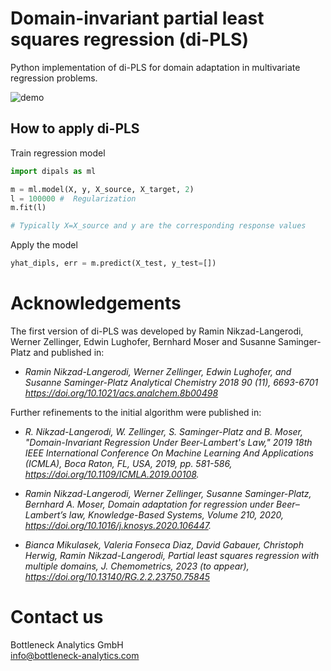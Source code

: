 # Domain-invariant partial least squares regression (di-PLS)

Python implementation of di-PLS for domain adaptation in multivariate regression problems. 

![demo](https://user-images.githubusercontent.com/77445667/104728864-d5fede80-5737-11eb-8aad-59f9901a0cf4.png)

## How to apply di-PLS
Train regression model
```python
import dipals as ml

m = ml.model(X, y, X_source, X_target, 2)
l = 100000 #  Regularization
m.fit(l)

# Typically X=X_source and y are the corresponding response values
```
Apply the model 
```python
yhat_dipls, err = m.predict(X_test, y_test=[])

```

# Acknowledgements
The first version of di-PLS was developed by Ramin Nikzad-Langerodi, Werner Zellinger, Edwin Lughofer, Bernhard Moser and Susanne Saminger-Platz
and published in:

- *Ramin Nikzad-Langerodi, Werner Zellinger, Edwin Lughofer, and Susanne Saminger-Platz
Analytical Chemistry 2018 90 (11), 6693-6701 https://doi.org/10.1021/acs.analchem.8b00498*

Further refinements to the initial algorithm were published in: 

- *R. Nikzad-Langerodi, W. Zellinger, S. Saminger-Platz and B. Moser, "Domain-Invariant Regression Under Beer-Lambert's Law," 2019 18th IEEE International Conference On Machine Learning And Applications (ICMLA), Boca Raton, FL, USA, 2019, pp. 581-586, https://doi.org/10.1109/ICMLA.2019.00108.*

- *Ramin Nikzad-Langerodi, Werner Zellinger, Susanne Saminger-Platz, Bernhard A. Moser,
Domain adaptation for regression under Beer–Lambert’s law,
Knowledge-Based Systems, Volume 210, 2020, https://doi.org/10.1016/j.knosys.2020.106447.*

- *Bianca Mikulasek, Valeria Fonseca Diaz, David Gabauer, Christoph Herwig, Ramin Nikzad-Langerodi,
Partial least squares regression with multiple domains, J. Chemometrics, 2023 (to appear), https://doi.org/10.13140/RG.2.2.23750.75845*

# Contact us
Bottleneck Analytics GmbH  
info@bottleneck-analytics.com


